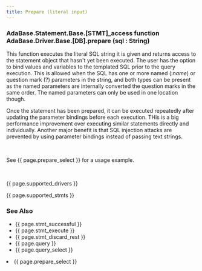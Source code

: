 ```yaml
---
title: Prepare (literal input)
---
```


<div class="leftside">
<h3>AdaBase.Statement.Base.[STMT]_access function<br/>
AdaBase.Driver.Base.[DB].prepare (sql : String)</h3>
<p>This function executes the literal SQL string it is given and returns
access to the statement object that hasn't yet been executed.  The user
has the option to bind values and variables to the templated SQL prior
to the query execution.  This is allowed when the SQL has one or more
named (:<i>name</i>) or question mark (?) parameters in the string,
and both types can be present as the named parameters are internally
converted the question marks in the same order.  The named parameters
can only be used in one location though.
</p>
<p>
Once the statement has been prepared, it can be executed repeatedly after
updating the parameter bindings before each execution.  THis is a big
performance improvement over executing similar statements directly
and individually.  Another major benefit is that SQL injection attacks
are prevented by using parameter bindings instead of passing text strings.
</p>
<br/>
<p class="caption">See {{ page.prepare_select }} for a usage example.</p>
<br/>
<p>{{ page.supported_drivers }}</p>
<p>{{ page.supported_stmts }}</p>
</div>
<div class="sidenav">
  <h3>See Also</h3>
  <ul>
    <li>{{ page.stmt_successful }}</li>
    <li>{{ page.stmt_execute }}</li>
    <li>{{ page.stmt_discard_rest }}</li>
    <li>{{ page.query }}</li>
    <li>{{ page.query_select }}</li>  </ul>
    <li>{{ page.prepare_select }}</li>
</div>
